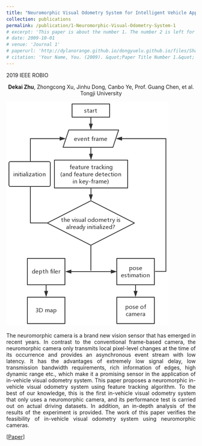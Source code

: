 ```yaml
---
title: "Neuromorphic Visual Odometry System for Intelligent Vehicle Application with Bio-inspired Vision Sensor"
collection: publications
permalink: /publication/1-Neuromorphic-Visual-Odometry-System-1
# excerpt: 'This paper is about the number 1. The number 2 is left for future work.'
# date: 2009-10-01
# venue: 'Journal 1'
# paperurl: 'http://dylanorange.github.io/dongyuelu.github.io/files/Shape-Completion-with-Meso-Skeleton-Learning.pdf'
# citation: 'Your Name, You. (2009). &quot;Paper Title Number 1.&quot; <i>Journal 1</i>. 1(1).'
---
```


2019 IEEE ROBIO

<center>
<b>Dekai Zhu</b>, Zhongcong Xu, Jinhu Dong, Canbo Ye, Prof. Guang Chen, et al. <br /> 
Tongji University 
</center>


![shape](../images/event_based_visual_odometry.jpg)

<!-- <p align = "center">
<img src = ../files/3doverview.png alt = 'scene' height = 10% width = 70% />
</p>

<p align = "center"> 
<img src = ../files/disparity.png alt = 'scene' height = 10% width = 70% />
</p> -->


<p align = "justify"> 
The neuromorphic camera is a brand new vision sensor that has emerged in recent years. In contrast to the conventional frame-based camera, the neuromorphic camera only transmits local pixel-level changes at the time of its occurrence and provides an asynchronous event stream with low latency. It has the advantages of extremely low signal delay, low transmission bandwidth requirements, rich information of edges, high dynamic range etc., which make it a promising sensor in the application of in-vehicle visual odometry system. This paper proposes a neuromorphic in-vehicle visual odometry system using feature tracking algorithm. To the best of our knowledge, this is the first in-vehicle visual odometry system that only uses a neuromorphic camera, and its performance test is carried out on actual driving datasets. In addition, an in-depth analysis of the results of the experiment is provided. The work of this paper verifies the feasibility of in-vehicle visual odometry system using neuromorphic cameras.
</p>

[[Paper](https://ieeexplore.ieee.org/document/8961878)]